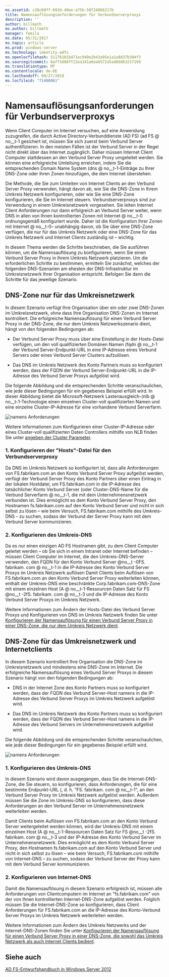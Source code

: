 ```yaml
---
ms.assetid: c28c60ff-693d-49ee-a75b-58f24866217b
title: Namensauflösungsanforderungen für Verbundserverproxys
description: ''
author: billmath
ms.author: billmath
manager: femila
ms.date: 05/31/2017
ms.topic: article
ms.prod: windows-server
ms.technology: identity-adfs
ms.openlocfilehash: 51176101b471ec940e2b43a95e1a1a8d37b394f3
ms.sourcegitcommit: 6aff3d88ff22ea141a6ea6572a5ad8dd6321f199
ms.translationtype: MT
ms.contentlocale: de-DE
ms.lasthandoff: 09/27/2019
ms.locfileid: "71408061"
---
```

# <a name="name-resolution-requirements-for-federation-server-proxies"></a>Namensauflösungsanforderungen für Verbundserverproxys

Wenn Client Computer im Internet versuchen, auf eine Anwendung zuzugreifen, die durch Active Directory-Verbunddienste (AD FS) \(ad FS @ no__t-1 gesichert ist, müssen Sie sich zuerst beim Verbund Server authentifizieren. In den meisten Fällen ist der Verbund Server in der Regel nicht direkt über das Internet zugänglich. Daher müssen Internet Client Computer stattdessen an den Verbund Server Proxy umgeleitet werden. Sie können eine erfolgreiche Umleitung erreichen, indem Sie die entsprechenden Domain Name System \(dns @ no__t-1-Einträge zu Ihrer DNS-Zone oder ihren Zonen hinzufügen, die dem Internet überstehen.  
  
Die Methode, die Sie zum Umleiten von Internet Clients an den Verbund Server Proxy verwenden, hängt davon ab, wie Sie die DNS-Zone in Ihrem Umkreis Netzwerk konfigurieren, oder wie Sie eine DNS-Zone konfigurieren, die Sie im Internet steuern. Verbundserverproxys sind zur Verwendung in einem Umkreisnetzwerk vorgesehen. Sie leiten Internet Client Anforderungen nur dann erfolgreich an Verbund Server weiter, wenn DNS in allen von Ihnen kontrollierten Zonen mit Internet @ no__t-0 ordnungsgemäß konfiguriert wurde. Daher ist die Konfiguration Ihrer Zonen mit Internet @ no__t-0– unabhängig davon, ob Sie über eine DNS-Zone verfügen, die nur für das Umkreis Netzwerk oder eine DNS-Zone für das Umkreis Netzwerk und Internet Clients zuständig ist – wichtig.  
  
In diesem Thema werden die Schritte beschrieben, die Sie ausführen können, um die Namensauflösung zu konfigurieren, wenn Sie einen Verbund Server Proxy in Ihrem Umkreis Netzwerk platzieren. Um die erforderlichen Schritte zu bestimmen, ermitteln Sie zunächst, welches der folgenden DNS-Szenarien am ehesten der DNS-Infrastruktur im Umkreisnetzwerk Ihrer Organisation entspricht. Befolgen Sie dann die Schritte für das jeweilige Szenario.  
  
## <a name="dns-zone-serving-only-the-perimeter-network"></a>DNS-Zone nur für das Umkreisnetzwerk  
In diesem Szenario verfügt Ihre Organisation über ein oder zwei DNS-Zonen im Umkreisnetzwerk, ohne dass Ihre Organisation DNS-Zonen im Internet kontrolliert. Die erfolgreiche Namensauflösung für einen Verbund Server Proxy in der DNS-Zone, die nur dem Umkreis Netzwerkszenario dient, hängt von den folgenden Bedingungen ab:  
  
-   Der Verbund Server Proxy muss über eine Einstellung in der Hosts-Datei verfügen, um den voll qualifizierten Domänen Namen \(fqdn @ no__t-1 der Verbund Server-Endpunkt-URL in eine IP-Adresse eines Verbund Servers oder eines Verbund Server Clusters aufzulösen.  
  
-   Das DNS im Umkreis Netzwerk des Konto Partners muss so konfiguriert werden, dass der FQDN der Verbund Server-Endpunkt-URL in die IP-Adresse des Verbund Server Proxys aufgelöst wird.  
  
Die folgende Abbildung und die entsprechenden Schritte veranschaulichen, wie jede dieser Bedingungen für ein gegebenes Beispiel erfüllt wird. In dieser Abbildung bietet die Microsoft-Netzwerk Lastenausgleich-\(nlb @ no__t-1-Technologie einen einzelnen Cluster-voll qualifizierten Namen und eine einzelne Cluster-IP-Adresse für eine vorhandene Verbund Serverfarm.  
  
![namens Anforderungen](media/adfs2_deploy_single_fs.gif)  
  
Weitere Informationen zum Konfigurieren einer Cluster-IP-Adresse oder eines Cluster-voll qualifizierten Daten Controllers mithilfe von NLB finden Sie unter [angeben der Cluster Parameter](https://go.microsoft.com/fwlink/?LinkId=75282).  
  
### <a name="1-configure-the-hosts-file-on-the-federation-server-proxy"></a>1. Konfigurieren der "Hosts"-Datei für den Verbundserverproxy  
Da DNS im Umkreis Netzwerk so konfiguriert ist, dass alle Anforderungen von FS.fabrikam.com an den Konto Verbund Server Proxy aufgelöst werden, verfügt der Verbund Server Proxy des Konto Partners über einen Eintrag in der lokalen Hostdatei, um FS.fabrikam.com in die IP-Adresse des tatsächlicher Konto Verbund Server \(oder Cluster-DNS-Name für die Verbund Serverfarm @ no__t-1, die mit dem Unternehmensnetzwerk verbunden ist. Dies ermöglicht es dem Konto Verbund Server Proxy, den Hostnamen fs.fabrikam.com auf den Konto Verbund Server und nicht in sich selbst zu lösen – wie beim Versuch, FS.fabrikam.com mithilfe des Umkreis-DNS – zu suchen, sodass der Verbund der Server Proxy kann mit dem Verbund Server kommunizieren.  
  
### <a name="2-configure-perimeter-dns"></a>2. Konfigurieren des Umkreis-DNS  
Da es nur einen einzigen AD FS Hostnamen gibt, zu dem Client Computer geleitet werden – ob Sie sich in einem Intranet oder Internet befinden – müssen Client Computer im Internet, die den Umkreis-DNS-Server verwenden, den FQDN für den Konto Verbund Server @no__t -0FS. fabrikam. com @ no__t-1 in die IP-Adresse des Konto Verbund Server Proxys im Umkreis Netzwerk auflösen Damit Clients beim Auflösen von FS.fabrikam.com an den Konto Verbund Server Proxy weiterleiten können, enthält der Umkreis-DNS eine beschränkte Corp.fabrikam.com-DNS-Zone mit einem einzelnen Host \(A @ no__t-1-Ressourcen Daten Satz für FS @no__t -2fS. fabrikam. com @ no__t-3 und die IP-Adresse des Konto Verbund Server Proxys im Umkreis Netzwerk.  
  
Weitere Informationen zum Ändern der Hosts-Datei des Verbund Server Proxys und Konfigurieren von DNS im Umkreis Netzwerk finden Sie unter [Konfigurieren der Namensauflösung für einen Verbund Server Proxy in einer DNS-Zone, die nur dem Umkreis Netzwerk dient](../../ad-fs/deployment/Configure-Name-Resolution-for-a-Federation-Server-Proxy-in-a-DNS-Zone-That-Serves-Only-the-Perimeter-Network.md).  
  
## <a name="dns-zone-serving-both-the-perimeter-network-and-internet-clients"></a>DNS-Zone für das Umkreisnetzwerk und Internetclients  
In diesem Szenario kontrolliert Ihre Organisation die DNS-Zone im Umkreisnetzwerk und mindestens eine DNS-Zone im Internet. Die erfolgreiche Namensauflösung eines Verbund Server Proxys in diesem Szenario hängt von den folgenden Bedingungen ab:  
  
-   DNS in der Internet Zone des Konto Partners muss so konfiguriert werden, dass der FQDN des Verbund Server-Host namens in die IP-Adresse des Verbund Server Proxys im Umkreis Netzwerk aufgelöst wird.  
  
-   Das DNS im Umkreis Netzwerk des Konto Partners muss so konfiguriert werden, dass der FQDN des Verbund Server-Host namens in die IP-Adresse des Verbund Servers im Unternehmensnetzwerk aufgelöst wird.  
  
Die folgende Abbildung und die entsprechenden Schritte veranschaulichen, wie jede dieser Bedingungen für ein gegebenes Beispiel erfüllt wird.  
  
![namens Anforderungen](media/adfs2_deploy_fsp_3DNS.gif)  
  
### <a name="1-configure-perimeter-dns"></a>1. Konfigurieren des Umkreis-DNS  
In diesem Szenario wird davon ausgegangen, dass Sie die Internet-DNS-Zone, die Sie steuern, so konfigurieren, dass Anforderungen, die für eine bestimmte Endpunkt-URL \(, d. h. "FS. fabrikam. com @ no__t-1", an den Verbund Server Proxy im Umkreis Netzwerk aufgelöst werden. Außerdem müssen Sie die Zone im Umkreis-DNS so konfigurieren, dass diese Anforderungen an den Verbund Server im Unternehmensnetzwerk weiterleiten werden.  
  
Damit Clients beim Auflösen von FS.fabrikam.com an den Konto Verbund Server weitergeleitet werden können, wird der Umkreis-DNS mit einem einzelnen Host \(A @ no__t-1-Ressourcen Daten Satz für FS @no__t -2fS. fabrikam. com @ no__t-3 und der IP-Adresse des Konto Verbund Server im Unternehmensnetzwerk. Dies ermöglicht es dem Konto Verbund Server Proxy, den Hostnamen fs.fabrikam.com auf den Konto Verbund Server und nicht in sich selbst zu lösen – wie beim Versuch, FS.fabrikam.com mithilfe von Internet-DNS – zu suchen, sodass der Verbund Server der Proxy kann mit dem Verbund Server kommunizieren.  
  
### <a name="2-configure-internet-dns"></a>2. Konfigurieren von Internet-DNS  
Damit die Namensauflösung in diesem Szenario erfolgreich ist, müssen alle Anforderungen von Clientcomputern im Internet an "fs.fabrikam.com" von der von Ihnen kontrollierten Internet-DNS-Zone aufgelöst werden. Folglich müssen Sie die Internet-DNS-Zone so konfigurieren, dass Client Anforderungen für FS.fabrikam.com an die IP-Adresse des Konto-Verbund Server Proxys im Umkreis Netzwerk weiterleiten werden.  
  
Weitere Informationen zum Ändern des Umkreis Netzwerks und der Internet-DNS-Zonen finden Sie unter [Konfigurieren der Namensauflösung für einen Verbund Server Proxy in einer DNS-Zone, die sowohl das Umkreis Netzwerk als auch Internet Clients bedient](../../ad-fs/deployment/Configure-Name-Resolution-for-a-Federation-Server-Proxy-in-a-DNS-Zone-That-Serves-Both-the-Perimeter-Network-and-Internet-Clients.md).  
  
## <a name="see-also"></a>Siehe auch
[AD FS-Entwurfshandbuch in Windows Server 2012](AD-FS-Design-Guide-in-Windows-Server-2012.md)
